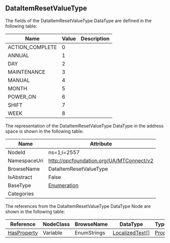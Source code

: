 <!-- datatype -->
## DataItemResetValueType
  
<!-- end of description -->
The fields of the DataItemResetValueType DataType are defined in the following table:  

|Name|Value| Description|
|---|---|---|
|ACTION_COMPLETE|0||
|ANNUAL|1||
|DAY|2||
|MAINTENANCE|3||
|MANUAL|4||
|MONTH|5||
|POWER_ON|6||
|SHIFT|7||
|WEEK|8||

The representation of the DataItemResetValueType DataType in the address space is shown in the following table:  

|Name|Attribute|
|---|---|
|NodeId|ns=1;i=2557|
|NamespaceUri|http://opcfoundation.org/UA/MTConnect/v2|
|BrowseName|DataItemResetValueType|
|IsAbstract|False|
|BaseType|[Enumeration](../../../Core/Part3/DataTypes/Enumeration/readme.md)|
|Categories||

The references from the DataItemResetValueType DataType Node are shown in the following table:  

|Reference|NodeClass|BrowseName|DataType|TypeDefinition|ModellingRule|
|---|---|---|---|---|---|
|[HasProperty](../../../Core/Part3/ReferenceTypes/HasProperty/readme.md)|Variable|EnumStrings|[LocalizedText](../../../Core/Part3/DataTypes/LocalizedText/readme.md)[]|[PropertyType](../../../Core/Part5/VariableTypes/PropertyType/readme.md)|[Mandatory](../../../Core/Objects/Mandatory/readme.md)|

